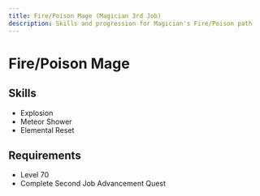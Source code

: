 ```yaml
---
title: Fire/Poison Mage (Magician 3rd Job)
description: Skills and progression for Magician's Fire/Poison path
---
```


# Fire/Poison Mage

## Skills
- Explosion
- Meteor Shower
- Elemental Reset

## Requirements
- Level 70
- Complete Second Job Advancement Quest